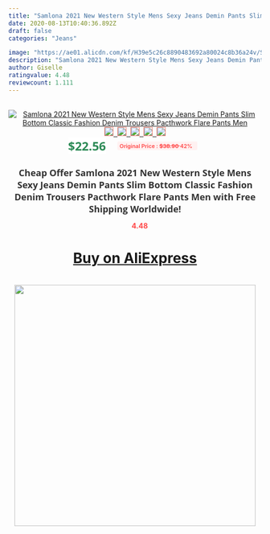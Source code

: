 ```yaml
---
title: "Samlona 2021 New Western Style Mens Sexy Jeans Demin Pants Slim Bottom Classic Fashion Denim Trousers Pacthwork Flare Pants Men"
date: 2020-08-13T10:40:36.892Z
draft: false
categories: "Jeans"

image: "https://ae01.alicdn.com/kf/H39e5c26c8890483692a80024c8b36a24v/Samlona-2021-New-Western-Style-Mens-Sexy-Jeans-Demin-Pants-Slim-Bottom-Classic-Fashion-Denim-Trousers.jpg"
description: "Samlona 2021 New Western Style Mens Sexy Jeans Demin Pants Slim Bottom Classic Fashion Denim Trousers Pacthwork Flare Pants Men"
author: Giselle
ratingvalue: 4.48
reviewcount: 1.111
---
```

<br>
<div style="text-align: center;">
<a href="https://s.click.aliexpress.com/e/_Ap2sUl" target="_blank" rel="nofollow noopener noreferrer"><img alt="Samlona 2021 New Western Style Mens Sexy Jeans Demin Pants Slim Bottom Classic Fashion Denim Trousers Pacthwork Flare Pants Men" class="magnifier-image" src="https://ae01.alicdn.com/kf/H39e5c26c8890483692a80024c8b36a24v/Samlona-2021-New-Western-Style-Mens-Sexy-Jeans-Demin-Pants-Slim-Bottom-Classic-Fashion-Denim-Trousers.jpg_640x640.jpg">
<br>
<img style="border:1px solid salmon" src="https://ae01.alicdn.com/kf/H39e5c26c8890483692a80024c8b36a24v/Samlona-2021-New-Western-Style-Mens-Sexy-Jeans-Demin-Pants-Slim-Bottom-Classic-Fashion-Denim-Trousers.jpg_120x120.jpg">&nbsp;&nbsp;<img style="border:1px solid salmon" src="https://ae01.alicdn.com/kf/H260aa3f9bbbc4fa59ab7b22dfb0d0bb38/Samlona-2021-New-Western-Style-Mens-Sexy-Jeans-Demin-Pants-Slim-Bottom-Classic-Fashion-Denim-Trousers.jpg_120x120.jpg">&nbsp;&nbsp;<img style="border:1px solid salmon" src="https://ae01.alicdn.com/kf/H2abf9723d8e649efa36ccf61de34a9cbv/Samlona-2021-New-Western-Style-Mens-Sexy-Jeans-Demin-Pants-Slim-Bottom-Classic-Fashion-Denim-Trousers.jpg_120x120.jpg">&nbsp;&nbsp;<img style="border:1px solid salmon" src="https://ae01.alicdn.com/kf/H4da59f4766fe445e96438bbb6d8e5c6du/Samlona-2021-New-Western-Style-Mens-Sexy-Jeans-Demin-Pants-Slim-Bottom-Classic-Fashion-Denim-Trousers.jpg_120x120.jpg">&nbsp;&nbsp;<img style="border:1px solid salmon" src="https://ae01.alicdn.com/kf/H0880aede767642b3a0f0a39ea11342e8j/Samlona-2021-New-Western-Style-Mens-Sexy-Jeans-Demin-Pants-Slim-Bottom-Classic-Fashion-Denim-Trousers.jpg_120x120.jpg"></a></div><br0>
<div style="text-align: center;"><span style="background-color: white; border: 0px; box-sizing: border-box; color: seagreen; display: inline-block; font-family: &quot;open sans&quot; , &quot;arial&quot; , &quot;helvetica&quot; , sans-serif , &quot;heiti&quot;; font-size: 24px; font-stretch: inherit; font-weight: 700; line-height: inherit; margin: 0px 10px 0px 0px; padding: 0px; vertical-align: middle;">$22.56 </span>
<span style="background: rgb(255 , 241 , 241); border-radius: 3px; border: 0px; box-sizing: border-box; color: #ff4747; display: inline-block; font-family: inherit; font-size: 12px; font-stretch: inherit; font-style: inherit; font-variant: inherit; font-weight: 600; line-height: inherit; margin: 0px; padding: 2px 5px; transform: scale(0.9); vertical-align: middle;">Original Price : <b style="text-decoration: line-through;">$38.90 </b> 42%&nbsp;&nbsp;</span></div>
<h1 style="color: #333333; display: inline-block; font-family: &quot;open sans&quot; , &quot;arial&quot; , &quot;helvetica&quot; , sans-serif , &quot;heiti&quot;; font-size: 18px; font-stretch: inherit; font-weight: 700; text-align: center;">Cheap Offer Samlona 2021 New Western Style Mens Sexy Jeans Demin Pants Slim Bottom Classic Fashion Denim Trousers Pacthwork Flare Pants Men with Free Shipping Worldwide!</h1>
<div style="color: #ff4747; text-align: center;">
<img src="https://4.bp.blogspot.com/-M0ZcTcb-5uY/XleCXlxnR4I/AAAAAAAAAEc/OrjgMkXV1oMQFaCRZj5HQwOCBcu3w1FegCPcBGAYYCw/s1600/star.png" style="height: 15px;">&nbsp;<b>4.48</b></div>
<div class="button_cont" align="center"><a class="buynow_a" href="https://s.click.aliexpress.com/e/_Ap2sUl" target="_blank" rel="nofollow noopener noreferrer"><H1>Buy on AliExpress</H1></a></div><br>
<div class="separator" style="clear: both; text-align: center;">
<img src="https://lh3.googleusercontent.com/-pTy5HemUv9M/XlePHvY0dAI/AAAAAAAAAE4/0nX5iRUoIWY8eMW9Dpxeirr157OZliDIgCLcBGAsYHQ/s1600/badge.gif" width="480">
</div>
